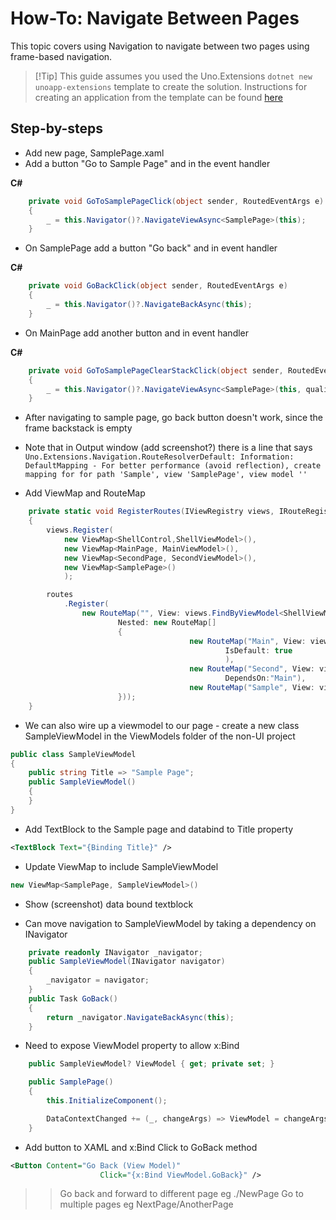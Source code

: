 # How-To: Navigate Between Pages

This topic covers using Navigation to navigate between two pages using frame-based navigation. 

> [!Tip] This guide assumes you used the Uno.Extensions `dotnet new unoapp-extensions` template to create the solution. Instructions for creating an application from the template can be found [here](../Extensions/GettingStarted/UsingUnoExtensions.md)

## Step-by-steps

- Add new page, SamplePage.xaml
- Add a button "Go to Sample Page" and in the event handler  

**C#**  
```csharp
    private void GoToSamplePageClick(object sender, RoutedEventArgs e)
    {
		_ = this.Navigator()?.NavigateViewAsync<SamplePage>(this);
    }
```

- On SamplePage add a button "Go back" and in event handler

**C#**  
```csharp
    private void GoBackClick(object sender, RoutedEventArgs e)
    {
        _ = this.Navigator()?.NavigateBackAsync(this);
    }
```

- On MainPage add another button and in event handler

**C#**  
```csharp
	private void GoToSamplePageClearStackClick(object sender, RoutedEventArgs e)
    {
		_ = this.Navigator()?.NavigateViewAsync<SamplePage>(this, qualifier:Qualifiers.ClearBackStack);
    }
```
- After navigating to sample page, go back button doesn't work, since the frame backstack is empty


- Note that in Output window (add screenshot?) there is a line that says
`Uno.Extensions.Navigation.RouteResolverDefault: Information: DefaultMapping - For better performance (avoid reflection), create mapping for for path 'Sample', view 'SamplePage', view model ''`

- Add ViewMap and RouteMap

```csharp
	private static void RegisterRoutes(IViewRegistry views, IRouteRegistry routes)
	{
		views.Register(
			new ViewMap<ShellControl,ShellViewModel>(),
			new ViewMap<MainPage, MainViewModel>(),
			new ViewMap<SecondPage, SecondViewModel>(),
			new ViewMap<SamplePage>()
            );

		routes
			.Register(
				new RouteMap("", View: views.FindByViewModel<ShellViewModel>() ,
						Nested: new RouteMap[]
						{
										new RouteMap("Main", View: views.FindByViewModel<MainViewModel>() ,
												IsDefault: true
												),
										new RouteMap("Second", View: views.FindByViewModel<SecondViewModel>() ,
												DependsOn:"Main"),
                                        new RouteMap("Sample", View: views.FindByView<SamplePage>()),
                        }));
	}
```

- We can also wire up a viewmodel to our page - create a new class SampleViewModel in the ViewModels folder of the non-UI project

```csharp
public class SampleViewModel
{
	public string Title => "Sample Page";
    public SampleViewModel()
    {
    }
}
```

- Add TextBlock to the Sample page and databind to Title property
```xml
<TextBlock Text="{Binding Title}" />
```

- Update ViewMap to include SampleViewModel
```csharp
new ViewMap<SamplePage, SampleViewModel>()
```

- Show (screenshot) data bound textblock

- Can move navigation to SampleViewModel by taking a dependency on INavigator
```csharp
    private readonly INavigator _navigator;
    public SampleViewModel(INavigator navigator)
    {
        _navigator = navigator;
    }
    public Task GoBack()
    {
        return _navigator.NavigateBackAsync(this);
    }
```

- Need to expose ViewModel property to allow x:Bind

```csharp
    public SampleViewModel? ViewModel { get; private set; }

    public SamplePage()
    {
        this.InitializeComponent();

        DataContextChanged += (_, changeArgs) => ViewModel = changeArgs.NewValue as SampleViewModel;
    }
```

- Add button to XAML and x:Bind Click to GoBack method
```xml
<Button Content="Go Back (View Model)"
                    Click="{x:Bind ViewModel.GoBack}" />
```



>> Go back and forward to different page eg ./NewPage
>> Go to multiple pages eg NextPage/AnotherPage










